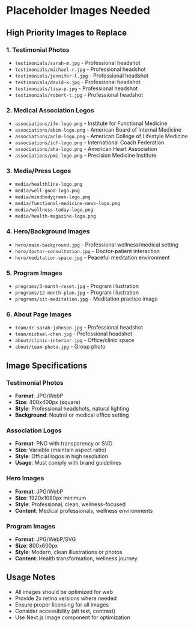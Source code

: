 # Placeholder Images Needed

## High Priority Images to Replace

### 1. Testimonial Photos
- `testimonials/sarah-m.jpg` - Professional headshot
- `testimonials/michael-r.jpg` - Professional headshot  
- `testimonials/jennifer-l.jpg` - Professional headshot
- `testimonials/david-k.jpg` - Professional headshot
- `testimonials/lisa-p.jpg` - Professional headshot
- `testimonials/robert-t.jpg` - Professional headshot

### 2. Medical Association Logos
- `associations/ifm-logo.png` - Institute for Functional Medicine
- `associations/abim-logo.png` - American Board of Internal Medicine
- `associations/aclm-logo.png` - American College of Lifestyle Medicine
- `associations/icf-logo.png` - International Coach Federation
- `associations/aha-logo.png` - American Heart Association
- `associations/pmi-logo.png` - Precision Medicine Institute

### 3. Media/Press Logos
- `media/healthline-logo.png`
- `media/well-good-logo.png`
- `media/mindbodygreen-logo.png`
- `media/functional-medicine-news-logo.png`
- `media/wellness-today-logo.png`
- `media/health-magazine-logo.png`

### 4. Hero/Background Images
- `hero/main-background.jpg` - Professional wellness/medical setting
- `hero/doctor-consultation.jpg` - Doctor-patient interaction
- `hero/meditation-space.jpg` - Peaceful meditation environment

### 5. Program Images
- `programs/3-month-reset.jpg` - Program illustration
- `programs/12-month-plan.jpg` - Program illustration
- `programs/sit-meditation.jpg` - Meditation practice image

### 6. About Page Images
- `team/dr-sarah-johnson.jpg` - Professional headshot
- `team/michael-chen.jpg` - Professional headshot
- `about/clinic-interior.jpg` - Office/clinic space
- `about/team-photo.jpg` - Group photo

## Image Specifications

### Testimonial Photos
- **Format**: JPG/WebP
- **Size**: 400x400px (square)
- **Style**: Professional headshots, natural lighting
- **Background**: Neutral or medical office setting

### Association Logos
- **Format**: PNG with transparency or SVG
- **Size**: Variable (maintain aspect ratio)
- **Style**: Official logos in high resolution
- **Usage**: Must comply with brand guidelines

### Hero Images
- **Format**: JPG/WebP
- **Size**: 1920x1080px minimum
- **Style**: Professional, clean, wellness-focused
- **Content**: Medical professionals, wellness environments

### Program Images
- **Format**: JPG/WebP/SVG
- **Size**: 800x600px
- **Style**: Modern, clean illustrations or photos
- **Content**: Health transformation, wellness journey

## Usage Notes

- All images should be optimized for web
- Provide 2x retina versions where needed
- Ensure proper licensing for all images
- Consider accessibility (alt text, contrast)
- Use Next.js Image component for optimization